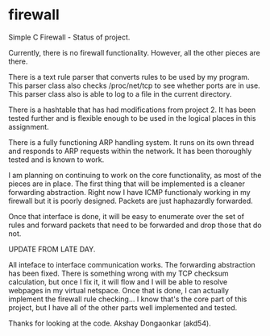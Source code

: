 firewall
========

Simple C Firewall - Status of project.

Currently, there is no firewall functionality.
However, all the other pieces are there.

There is a text rule parser that converts rules to be used by my program.
This parser class also checks /proc/net/tcp to see whether ports are in use.
This parser class also is able to log to a file in the current directory.

There is a hashtable that has had modifications from project 2.
It has been tested further and is flexible enough to be used in the logical
places in this assignment. 

There is a fully functioning ARP handling system. It runs on its own thread
and responds to ARP requests within the network. It has been thoroughly tested
and is known to work.

I am planning on continuing to work on the core functionality, as most of the
pieces are in place. The first thing that will be implemented is a cleaner
forwarding abstraction. Right now I have ICMP functionaly working in my 
firewall but it is poorly designed. Packets are just haphazardly forwarded.

Once that interface is done, it will be easy to enumerate over the set of rules
and forward packets that need to be forwarded and drop those that do not.

UPDATE FROM LATE DAY.

All inteface to interface communication works. The forwarding abstraction 
has been fixed. There is something wrong with my TCP checksum calculation,
but once I fix it, it will flow and I will be able to resolve webpages in 
my virtual netspace. Once that is done, I can actually implement the 
firewall rule checking... I know that's the core part of this project, but
I have all of the other parts well implemented and tested. 

Thanks for looking at the code.
Akshay Dongaonkar (akd54).
